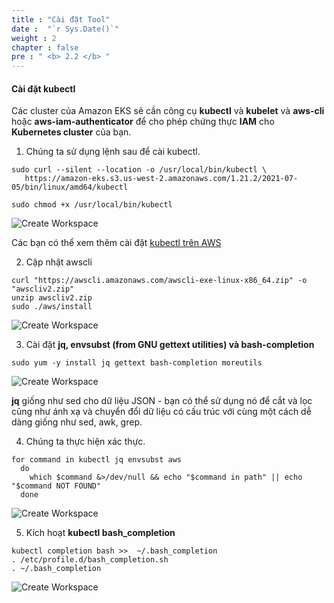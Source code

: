 ```yaml
---
title : "Cài đặt Tool"
date :  "`r Sys.Date()`" 
weight : 2 
chapter : false
pre : " <b> 2.2 </b> "
---
```


#### Cài đặt kubectl

Các cluster của Amazon EKS sẽ cần công cụ **kubectl** và **kubelet** và **aws-cli** hoặc **aws-iam-authenticator** để cho phép chứng thực **IAM** cho **Kubernetes cluster** của bạn.

1.  Chúng ta sử dụng lệnh sau để cài kubectl.

```
sudo curl --silent --location -o /usr/local/bin/kubectl \
   https://amazon-eks.s3.us-west-2.amazonaws.com/1.21.2/2021-07-05/bin/linux/amd64/kubectl

sudo chmod +x /usr/local/bin/kubectl
```

![Create Workspace](/images/2-Prerequiste/2.1-Createworkspace/0009.png?featherlight=false&width=90pc)

Các bạn có thể xem thêm cài đặt [kubectl trên AWS](https://docs.aws.amazon.com/eks/latest/userguide/install-kubectl.html)

2.  Cập nhật awscli

```
curl "https://awscli.amazonaws.com/awscli-exe-linux-x86_64.zip" -o "awscliv2.zip"
unzip awscliv2.zip
sudo ./aws/install
```

![Create Workspace](/images/2-Prerequiste/2.1-Createworkspace/00010.png?featherlight=false&width=90pc)

3.  Cài đặt **jq, envsubst (from GNU gettext utilities) và bash-completion**

```
sudo yum -y install jq gettext bash-completion moreutils
```

![Create Workspace](/images/2-Prerequiste/2.1-Createworkspace/00011.png?featherlight=false&width=90pc)

**jq** giống như sed cho dữ liệu JSON - bạn có thể sử dụng nó để cắt và lọc cũng như ánh xạ và chuyển đổi dữ liệu có cấu trúc với cùng một cách dễ dàng giống như sed, awk, grep.

4.  Chúng ta thực hiện xác thực.

```
for command in kubectl jq envsubst aws
  do
    which $command &>/dev/null && echo "$command in path" || echo "$command NOT FOUND"
  done
```

![Create Workspace](/images/2-Prerequiste/2.1-Createworkspace/00012.png?featherlight=false&width=90pc)

5.  Kích hoạt **kubectl bash\_completion**

```
kubectl completion bash >>  ~/.bash_completion
. /etc/profile.d/bash_completion.sh
. ~/.bash_completion
```

![Create Workspace](/images/2-Prerequiste/2.1-Createworkspace/00013.png?featherlight=false&width=90pc)